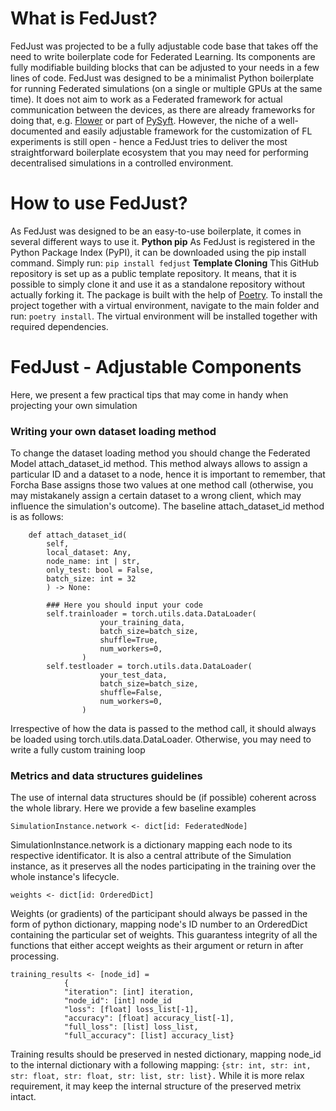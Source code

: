 # What is FedJust?
FedJust was projected to be a fully adjustable code base that takes off the need to write boilerplate code for Federated Learning. Its components are fully modifiable building blocks that can be adjusted to your needs in a few lines of code. FedJust was designed to be a minimalist Python boilerplate for running Federated simulations (on a single or multiple GPUs at the same time). It does not aim to work as a Federated framework for actual communication between the devices, as there are already frameworks for doing that, e.g. [Flower](https://flower.ai/docs/framework/tutorial-series-what-is-federated-learning.html) or part of [PySyft](https://github.com/OpenMined/PySyft). However, the niche of a well-documented and easily adjustable framework for the customization of FL experiments is still open - hence a FedJust tries to deliver the most straightforward boilerplate ecosystem that you may need for performing decentralised simulations in a controlled environment.

# How to use FedJust?
As FedJust was designed to be an easy-to-use boilerplate, it comes in several different ways to use it.
**Python pip**
As FedJust is registered in the Python Package Index (PyPI), it can be downloaded using the pip install command. Simply run:
```pip install fedjust```
**Template Cloning**
This GitHub repository is set up as a public template repository. It means, that it is possible to simply clone it and use it as a standalone repository without actually forking it. The package is built with the help of [Poetry](https://python-poetry.org/). To install the project together with a virtual environment, navigate to the main folder and run:
```poetry install```.
The virtual environment will be installed together with required dependencies.

# FedJust - Adjustable Components
Here, we present a few practical tips that may come in handy when projecting your own simulation
### Writing your own dataset loading method

To change the dataset loading method you should change the Federated Model attach_dataset_id method. This method always allows to assign a particular ID and a dataset to a node, hence it is important to remember, that Forcha Base assigns those two values at one method call (otherwise, you may mistakanely assign a certain dataset to a wrong client, which may influence the simulation's outcome). The baseline attach_dataset_id method is as follows:

```
    def attach_dataset_id(
        self,
        local_dataset: Any,
        node_name: int | str,
        only_test: bool = False,
        batch_size: int = 32
        ) -> None:

		### Here you should input your code
		self.trainloader = torch.utils.data.DataLoader(
                	your_training_data,
                	batch_size=batch_size,
                	shuffle=True,
                	num_workers=0,
            	)
		self.testloader = torch.utils.data.DataLoader(
                	your_test_data,
                	batch_size=batch_size,
                	shuffle=False,
                	num_workers=0,
            	)
```

Irrespective of how the data is passed to the method call, it should always be loaded using torch.utils.data.DataLoader. Otherwise, you may need to write a fully custom training loop

### Metrics and data structures guidelines

The use of internal data structures should be (if possible) coherent across the whole library. Here we provide a few baseline examples

```
SimulationInstance.network <- dict[id: FederatedNode]
```

SimulationInstance.network is a dictionary mapping each node to its respective identificator. It is also a central attribute of the Simulation instance, as it preserves all the nodes participating in the training over the whole instance's lifecycle.

`weights <- dict[id: OrderedDict]`

Weights (or gradients) of the participant should always be passed in the form of python dictionary, mapping node's ID number to an OrderedDict containing the particular set of weights. This guarantess integrity of all the functions that either accept weights as their argument or return in after processing.


```
training_results <- [node_id] = 
			{
			"iteration": [int] iteration,
			"node_id": [int] node_id
			"loss": [float] loss_list[-1],  
			"accuracy": [float] accuracy_list[-1],  
			"full_loss": [list] loss_list,  
			"full_accuracy": [list] accuracy_list}
```

Training results should be preserved in nested dictionary, mapping node_id to the internal dictionary with a following mapping: `{str: int, str: int, str: float, str: float, str: list, str: list}.` While it is more relax requirement, it may keep the internal structure of the preserved metrix intact.
